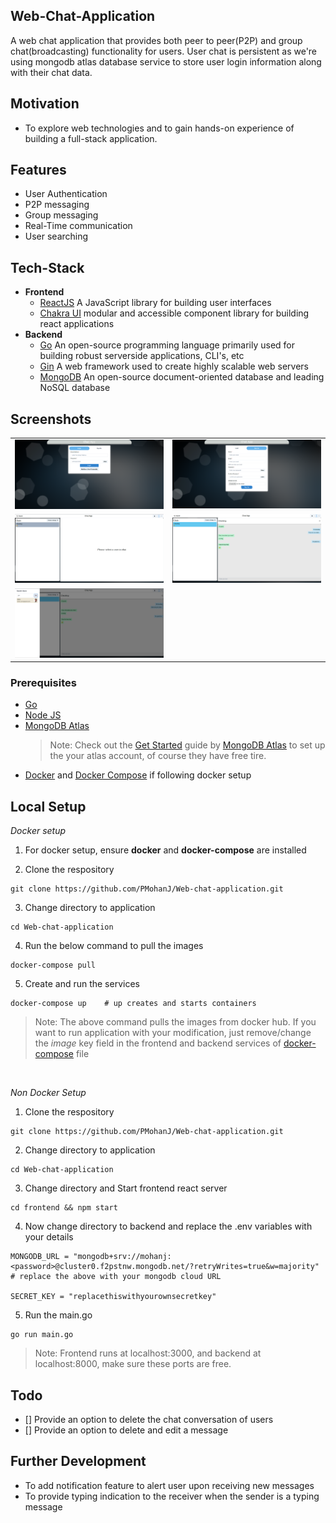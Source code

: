 ## Web-Chat-Application

A web chat application that provides both peer to peer(P2P) and group chat(broadcasting) functionality for users. User chat is
persistent as we're using mongodb atlas database service to store user login information along with their chat data.

## Motivation

- To explore web technologies and to gain hands-on experience of building a full-stack application.

## Features

- User Authentication
- P2P messaging
- Group messaging
- Real-Time communication
- User searching

## Tech-Stack

- **Frontend**
  - [ReactJS](https://reactjs.org/) A JavaScript library for building user interfaces
  - [Chakra UI](https://chakra-ui.com/) modular and accessible component library for building react applications
- **Backend**
  - [Go](https://go.dev/) An open-source programming language primarily used for building robust serverside applications, CLI's, etc
  - [Gin](https://gin-gonic.com/) A web framework used to create highly scalable web servers
  - [MongoDB](https://www.mongodb.com/) An open-source document-oriented database and leading NoSQL database

## Screenshots

|                                              |                                        |
| -------------------------------------------- | -------------------------------------- |
| ![login](./screenshots/login.png)            | ![signup](./screenshots/signup.png)    |
| ![chat](./screenshots/chat_page.png)         | ![p2pchat](./screenshots/p2p_chat.png) |
| ![usersearch](./screenshots/user_search.png) |                                        |

### Prerequisites

- [Go](https://go.dev/dl/)
- [Node JS](https://nodejs.org/en/download/)
- [MongoDB Atlas](https://www.mongodb.com/cloud/atlas/register)
  > Note: Check out the [Get Started](https://www.mongodb.com/docs/atlas/getting-started/) guide by [MongoDB Atlas](https://www.mongodb.com/docs/atlas/) to set up the your atlas account, of course they have free tire.
- [Docker](https://www.docker.com/products/docker-desktop/) and [Docker Compose](https://docker-docs.netlify.app/compose/install/) if following docker setup

## Local Setup

_Docker setup_

1. For docker setup, ensure **docker** and **docker-compose** are installed

2. Clone the respository

```
git clone https://github.com/PMohanJ/Web-chat-application.git
```

3. Change directory to application

```
cd Web-chat-application
```

4. Run the below command to pull the images

```
docker-compose pull
```

5. Create and run the services

```
docker-compose up    # up creates and starts containers
```

> Note: The above command pulls the images from docker hub. If you want to run application with your modification, just remove/change the _image_ key field in the frontend and backend services of [docker-compose](./docker-compose.yml) file

<br/>

_Non Docker Setup_

1. Clone the respository

```
git clone https://github.com/PMohanJ/Web-chat-application.git
```

2. Change directory to application

```
cd Web-chat-application
```

3. Change directory and Start frontend react server

```
cd frontend && npm start
```

4. Now change directory to backend and replace the .env variables with your details

```
MONGODB_URL = "mongodb+srv://mohanj:<password>@cluster0.f2pstnw.mongodb.net/?retryWrites=true&w=majority"
# replace the above with your mongodb cloud URL

SECRET_KEY = "replacethiswithyourownsecretkey"
```

5. Run the main.go

```
go run main.go
```

> Note: Frontend runs at localhost:3000, and backend at localhost:8000, make sure these ports are free.

## Todo

- [] Provide an option to delete the chat conversation of users
- [] Provide an option to delete and edit a message

## Further Development

- To add notification feature to alert user upon receiving new messages
- To provide typing indication to the receiver when the sender is a typing message
